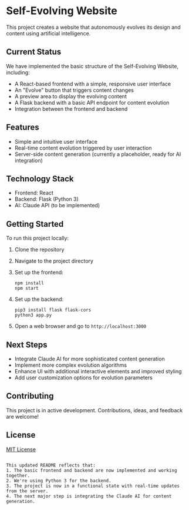 # Self-Evolving Website

This project creates a website that autonomously evolves its design and content using artificial intelligence.

## Current Status

We have implemented the basic structure of the Self-Evolving Website, including:

- A React-based frontend with a simple, responsive user interface
- An "Evolve" button that triggers content changes
- A preview area to display the evolving content
- A Flask backend with a basic API endpoint for content evolution
- Integration between the frontend and backend

## Features

- Simple and intuitive user interface
- Real-time content evolution triggered by user interaction
- Server-side content generation (currently a placeholder, ready for AI integration)

## Technology Stack

- Frontend: React
- Backend: Flask (Python 3)
- AI: Claude API (to be implemented)

## Getting Started

To run this project locally:

1. Clone the repository
2. Navigate to the project directory

3. Set up the frontend:
   ```
   npm install
   npm start
   ```

4. Set up the backend:
   ```
   pip3 install flask flask-cors
   python3 app.py
   ```

5. Open a web browser and go to `http://localhost:3000`

## Next Steps

- Integrate Claude AI for more sophisticated content generation
- Implement more complex evolution algorithms
- Enhance UI with additional interactive elements and improved styling
- Add user customization options for evolution parameters

## Contributing

This project is in active development. Contributions, ideas, and feedback are welcome!

## License

[MIT License](https://opensource.org/licenses/MIT)
```

This updated README reflects that:
1. The basic frontend and backend are now implemented and working together.
2. We're using Python 3 for the backend.
3. The project is now in a functional state with real-time updates from the server.
4. The next major step is integrating the Claude AI for content generation.
